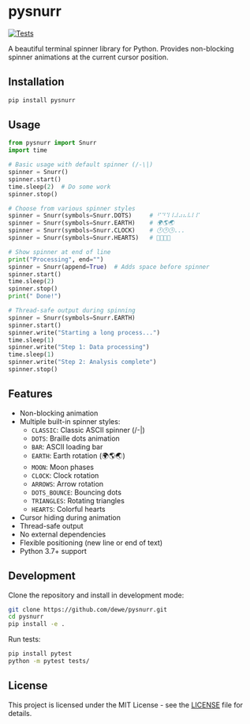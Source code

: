 # pysnurr

[![Tests](https://github.com/dewe/pysnurr/actions/workflows/tests.yml/badge.svg)](https://github.com/dewe/pysnurr/actions/workflows/tests.yml)

A beautiful terminal spinner library for Python. Provides non-blocking spinner animations at the current cursor position.

## Installation

```bash
pip install pysnurr
```

## Usage

```python
from pysnurr import Snurr
import time

# Basic usage with default spinner (/-\|)
spinner = Snurr()
spinner.start()
time.sleep(2)  # Do some work
spinner.stop()

# Choose from various spinner styles
spinner = Snurr(symbols=Snurr.DOTS)     # ⠋⠙⠹⠸⠼⠴⠦⠧⠇⠏
spinner = Snurr(symbols=Snurr.EARTH)    # 🌍🌎🌏
spinner = Snurr(symbols=Snurr.CLOCK)    # 🕐🕑🕒...
spinner = Snurr(symbols=Snurr.HEARTS)   # 💛💙💜💚

# Show spinner at end of line
print("Processing", end="")
spinner = Snurr(append=True)  # Adds space before spinner
spinner.start()
time.sleep(2)
spinner.stop()
print(" Done!")

# Thread-safe output during spinning
spinner = Snurr(symbols=Snurr.EARTH)
spinner.start()
spinner.write("Starting a long process...")
time.sleep(1)
spinner.write("Step 1: Data processing")
time.sleep(1)
spinner.write("Step 2: Analysis complete")
spinner.stop()
```

## Features

- Non-blocking animation
- Multiple built-in spinner styles:
  - `CLASSIC`: Classic ASCII spinner (/-\|)
  - `DOTS`: Braille dots animation
  - `BAR`: ASCII loading bar
  - `EARTH`: Earth rotation (🌍🌎🌏)
  - `MOON`: Moon phases
  - `CLOCK`: Clock rotation
  - `ARROWS`: Arrow rotation
  - `DOTS_BOUNCE`: Bouncing dots
  - `TRIANGLES`: Rotating triangles
  - `HEARTS`: Colorful hearts
- Cursor hiding during animation
- Thread-safe output
- No external dependencies
- Flexible positioning (new line or end of text)
- Python 3.7+ support

## Development

Clone the repository and install in development mode:

```bash
git clone https://github.com/dewe/pysnurr.git
cd pysnurr
pip install -e .
```

Run tests:

```bash
pip install pytest
python -m pytest tests/
```

## License

This project is licensed under the MIT License - see the [LICENSE](LICENSE) file for details.
